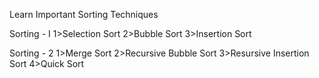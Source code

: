 Learn Important Sorting Techniques

Sorting - I
    1>Selection Sort
    2>Bubble Sort
    3>Insertion Sort

Sorting - 2
    1>Merge Sort
    2>Recursive Bubble Sort
    3>Resursive Insertion Sort
    4>Quick Sort